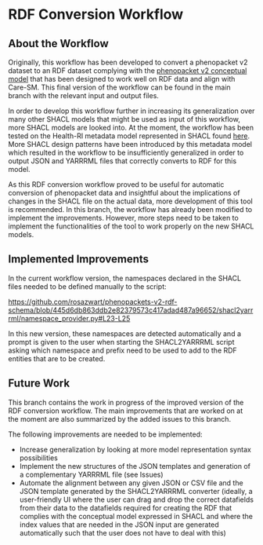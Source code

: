 # RDF Conversion Workflow 

## About the Workflow

Originally, this workflow has been developed to convert a phenopacket v2 dataset to an RDF dataset complying with the [phenopacket v2 conceptual model](https://github.com/LUMC-BioSemantics/phenopackets-rdf-schema/tree/v2) that has been designed to work well on RDF data and align with Care-SM. This final version of the workflow can be found in the main branch with the relevant input and output files. 

In order to develop this workflow further in increasing its generalization over many other SHACL models that might be used as input of this workflow, more SHACL models are looked into. At the moment, the workflow has been tested on the Health-RI metadata model represented in SHACL found [here](https://github.com/Health-RI/health-ri-metadata/tree/v1.0.0/Formalisation(shacl)/Core/PiecesShape). More SHACL design patterns have been introduced by this metadata model which resulted in the workflow to be insufficiently generalized in order to output JSON and YARRRML files that correctly converts to RDF for this model. 

As this RDF conversion workflow proved to be useful for automatic conversion of phenopacket data and insightful about the implications of changes in the SHACL file on the actual data, more development of this tool is recommended. In this branch, the workflow has already been modified to implement the improvements. However, more steps need to be taken to implement the functionalities of the tool to work properly on the new SHACL models. 

## Implemented Improvements

In the current workflow version, the namespaces declared in the SHACL files needed to be defined manually to the script:

https://github.com/rosazwart/phenopackets-v2-rdf-schema/blob/445d6db863ddb2e82379573c417adad487a96652/shacl2yarrrml/namespace_provider.py#L23-L25

In this new version, these namespaces are detected automatically and a prompt is given to the user when starting the SHACL2YARRRML script asking which namespace and prefix need to be used to add to the RDF entities that are to be created.

## Future Work

This branch contains the work in progress of the improved version of the RDF conversion workflow. The main improvements that are worked on at the moment are also summarized by the added issues to this branch.

The following improvements are needed to be implemented:

- Increase generalization by looking at more model representation syntax possibilities
- Implement the new structures of the JSON templates and generation of a complementary YARRRML file (see Issues)
- Automate the alignment between any given JSON or CSV file and the JSON template generated by the SHACL2YARRRML converter (ideally, a user-friendly UI where the user can drag and drop the correct datafields from their data to the datafields required for creating the RDF that complies with the conceptual model expressed in SHACL and where the index values that are needed in the JSON input are generated automatically such that the user does not have to deal with this)
